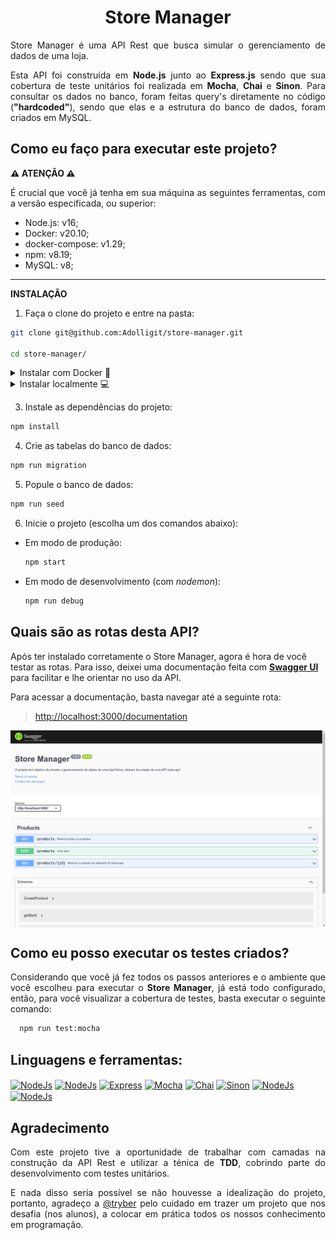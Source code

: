 <h1 align="center">Store Manager</h1>

<p align="justify">
  Store Manager é uma API Rest que busca simular o gerenciamento de dados de uma loja.
</p>
<p align="justify">
  Esta API foi construída em <b>Node.js</b> junto ao <b>Express.js</b> sendo que sua cobertura de teste unitários foi realizada em <b>Mocha</b>, <b>Chai</b> e <b>Sinon</b>. Para consultar os dados no banco, foram feitas query's diretamente no código (<b>"hardcoded"</b>), sendo que elas e a estrutura do banco de dados, foram criados em MySQL.
</p>

## Como eu faço para executar este projeto?

**⚠️ ATENÇÃO ⚠️**
<p align="justify">
É crucial que você já tenha em sua máquina as seguintes ferramentas, com a versão especificada, ou superior:
</p>

- Node.js: v16;
- Docker: v20.10;
- docker-compose: v1.29;
- npm: v8.19;
- MySQL: v8;
---

**INSTALAÇÃO**

1. Faça o clone do projeto e entre na pasta:

```bash
git clone git@github.com:Adolligit/store-manager.git

cd store-manager/
```
<details>
  <summary>Instalar com Docker 🐳</summary><br>

  2. Crie e inicie os contêiners:
  ```bash
  docker compose up -d
  ```
  3. Entre no contêiner da aplicação:
  ```bash
  docker exec -it store_manager bash
  ```
  ---
</details>

<details>
  <summary>Instalar localmente 💻</summary><br>

  2. Crie um arquivo **.env** na pasta raiz e declare as variáveis de ambiente:
   ```bash
   touch .env
   ```
   - Exemplo de arquivo **.env** (o nome de cada chave deve ser exatamente como esta declarado):
      ```bash
      MYSQL_HOST=localhost
      MYSQL_PORT=3306
      MYSQL_USER=nome_do_seu_usuário
      MYSQL_PASSWORD=sua_senha
      MYSQL_DATABASE=StoreManager
      APP_PORT=3000
      ```
  ---
</details>

3. Instale as dependências do projeto:
  ```bash
  npm install
  ```
4. Crie as tabelas do banco de dados:
```bash
npm run migration
```
5. Popule o banco de dados:
```bash
npm run seed
```
6. Inicie o projeto (escolha um dos comandos abaixo): 
  - Em modo de produção:
    ```bash
    npm start
    ```
  - Em modo de desenvolvimento (com *nodemon*):
    ```bash
    npm run debug 
    ```

## Quais são as rotas desta API?
Após ter instalado corretamente o Store Manager, agora é hora de você testar as rotas. Para isso, deixei uma documentação feita com **[Swagger UI](https://swagger.io/tools/swagger-ui/)** para facilitar e lhe orientar no uso da API.

Para acessar a documentação, basta navegar até a seguinte rota: 
> [http://localhost:3000/documentation](http://localhost:3000/documentation/)

<img align="center" alt="NodeJs" src="https://raw.githubusercontent.com/Adolligit/store-manager/main/img/1ss.png">

## Como eu posso executar os testes criados?

<p align="justify">
Considerando que você já fez todos os passos anteriores e o ambiente que você escolheu para executar o <b>Store Manager</b>, já está todo configurado, então, para você visualizar a cobertura de testes, basta executar o seguinte comando:
</p>

```bash
  npm run test:mocha
```

## Linguagens e ferramentas:
<div>
    <a href="https://swagger.io/tools/swagger-ui/"><img align="center" alt="NodeJs" height="45" width="45" src="https://camo.githubusercontent.com/96e43701d83561899724a89d71187445b7b8f4fe84518a3ea5bec8f85bd207bf/68747470733a2f2f63646e2e737667706f726e2e636f6d2f6c6f676f732f737761676765722e737667"></a>
    <a href="https://nodejs.org/en/"><img align="center" alt="NodeJs" height="45" width="45" src="https://cdn.jsdelivr.net/gh/devicons/devicon/icons/nodejs/nodejs-original.svg"></a>
    <a href="https://expressjs.com/pt-br/"><img align="center" alt="Express" height="45" width="45" src="https://cdn.jsdelivr.net/gh/devicons/devicon/icons/express/express-original.svg"></a>
    <a href="https://mochajs.org/"><img align="center" alt="Mocha" height="45" width="45" src="https://cdn.jsdelivr.net/gh/devicons/devicon/icons/mocha/mocha-plain.svg"></a>
    <a href="https://www.chaijs.com/"><img align="center" alt="Chai" height="45" width="45" src="https://cdn.icon-icons.com/icons2/2699/PNG/512/chaijs_logo_icon_168435.png"></a>
    <a href="https://sinonjs.org/"><img align="center" alt="Sinon" height="45" width="45" src="https://avatars.githubusercontent.com/u/6570253?s=280&v=4"></a>
    <a href="https://dev.mysql.com/doc/"><img align="center" alt="NodeJs" height="45" width="66" src="https://upload.wikimedia.org/wikipedia/labs/8/8e/Mysql_logo.png"></a>
    <a href="https://docs.docker.com/"><img align="center" alt="NodeJs" height="45" width="45" src="https://www.docker.com/wp-content/uploads/2022/03/vertical-logo-monochromatic.png"></a>
</div>

## Agradecimento
<p align="justify">
Com este projeto tive a oportunidade de trabalhar com camadas na construção da API Rest e utilizar a ténica de <b>TDD</b>, cobrindo parte do desenvolvimento com testes unitários.
</p>

<p align="justify">
E nada disso seria possível se não houvesse a idealização do projeto, portanto, agradeço a <a href="https://github.com/tryber">@tryber</a> pelo cuidado em trazer um projeto que nos desafia (nos alunos), a colocar em prática todos os nossos conhecimento em programação. 
</p>